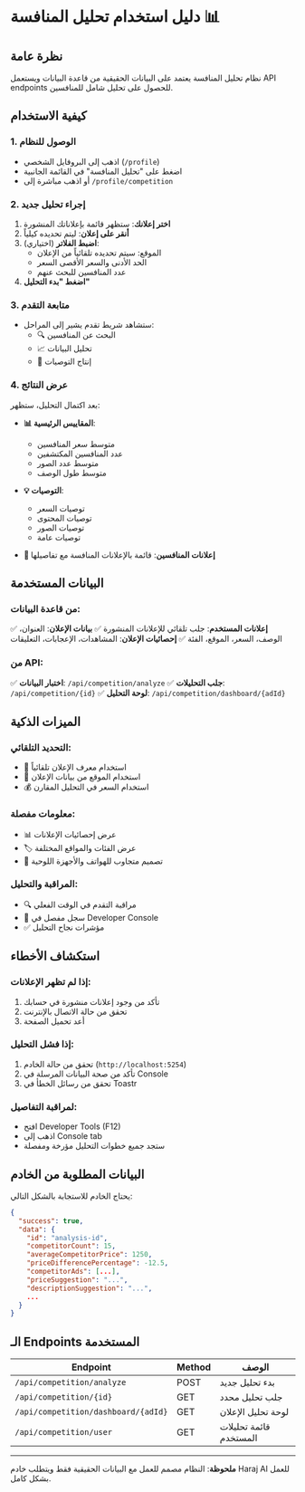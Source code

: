 # دليل استخدام تحليل المنافسة 📊

## نظرة عامة
نظام تحليل المنافسة يعتمد على البيانات الحقيقية من قاعدة البيانات ويستعمل API endpoints للحصول على تحليل شامل للمنافسين.

## كيفية الاستخدام

### 1. الوصول للنظام
- اذهب إلى البروفايل الشخصي (`/profile`)
- اضغط على "تحليل المنافسة" في القائمة الجانبية
- أو اذهب مباشرة إلى `/profile/competition`

### 2. إجراء تحليل جديد
1. **اختر إعلانك**: ستظهر قائمة بإعلاناتك المنشورة
2. **أنقر على إعلان**: ليتم تحديده كيلياً
3. **اضبط الفلاتر** (اختياري):
   - الموقع: سيتم تحديده تلقائياً من الإعلان
   - الحد الأدنى والسعر الأقصى السعر
   - عدد المنافسين للبحث عنهم
4. **اضغط "بدء التحليل"**

### 3. متابعة التقدم
- ستشاهد شريط تقدم يشير إلى المراحل:
  - 🔍 البحث عن المنافسين
  - 📈 تحليل البيانات
  - 🎯 إنتاج التوصيات

### 4. عرض النتائج
بعد اكتمال التحليل، ستظهر:
- **📊 المقاييس الرئيسية**:
  - متوسط سعر المنافسين
  - عدد المنافسين المكتشفين
  - متوسط عدد الصور
  - متوسط طول الوصف

- **💡 التوصيات**:
  - توصيات السعر
  - توصيات المحتوى
  - توصيات الصور
  - توصيات عامة

- **🏢 إعلانات المنافسين**: قائمة بالإعلانات المنافسة مع تفاصيلها

## البيانات المستخدمة

### من قاعدة البيانات:
✅ **إعلانات المستخدم**: جلب تلقائي للإعلانات المنشورة
✅ **بيانات الإعلان**: العنوان، الوصف، السعر، الموقع، الفئة
✅ **إحصائيات الإعلان**: المشاهدات، الإعجابات، التعليقات

### من API:
✅ **اختبار البيانات**: `/api/competition/analyze`
✅ **جلب التحليلات**: `/api/competition/{id}`
✅ **لوحة التحليل**: `/api/competition/dashboard/{adId}`

## الميزات الذكية

### التحديد التلقائي:
- 🎯 استخدام معرف الإعلان تلقائياً
- 📍 استخدام الموقع من بيانات الإعلان
- 💰 استخدام السعر في التحليل المقارن

### معلومات مفصلة:
- 📊 عرض إحصائيات الإعلانات
- 🏷️ عرض الفئات والمواقع المختلفة
- 📱 تصميم متجاوب للهواتف والأجهزة اللوحية

### المراقبة والتحليل:
- 🔍 مراقبة التقدم في الوقت الفعلي
- 📝 سجل مفصل في Developer Console
- ✅ مؤشرات نجاح التحليل

## استكشاف الأخطاء

### إذا لم تظهر الإعلانات:
1. تأكد من وجود إعلانات منشورة في حسابك
2. تحقق من حالة الاتصال بالإنترنت
3. أعد تحميل الصفحة

### إذا فشل التحليل:
1. تحقق من حالة الخادم (`http://localhost:5254`)
2. تأكد من صحة البيانات المرسلة في Console
3. تحقق من رسائل الخطأ في Toastr

### لمراقبة التفاصيل:
- افتح Developer Tools (F12)
- اذهب إلى Console tab
- ستجد جميع خطوات التحليل مؤرخة ومفصلة

## البيانات المطلوبة من الخادم

يحتاج الخادم للاستجابة بالشكل التالي:
```json
{
  "success": true,
  "data": {
    "id": "analysis-id",
    "competitorCount": 15,
    "averageCompetitorPrice": 1250,
    "priceDifferencePercentage": -12.5,
    "competitorAds": [...],
    "priceSuggestion": "...",
    "descriptionSuggestion": "...",
    ...
  }
}
```

## الـ Endpoints المستخدمة

| Endpoint | Method | الوصف |
|----------|---------|--------|
| `/api/competition/analyze` | POST | بدء تحليل جديد |
| `/api/competition/{id}` | GET | جلب تحليل محدد |
| `/api/competition/dashboard/{adId}` | GET | لوحة تحليل الإعلان |
| `/api/competition/user` | GET | قائمة تحليلات المستخدم |

---
**ملحوظة**: النظام مصمم للعمل مع البيانات الحقيقية فقط ويتطلب خادم Haraj AI للعمل بشكل كامل.



